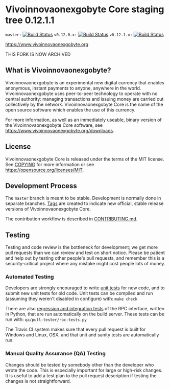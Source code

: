 Vivoinnovaonexgobyte Core staging tree 0.12.1.1
===============================

`master:` [![Build Status](https://travis-ci.org/vivoinnovaonexgobytepay/vivoinnovaonexgobyte.svg?branch=master)](https://travis-ci.org/vivoinnovaonexgobytepay/vivoinnovaonexgobyte) `v0.12.0.x:` [![Build Status](https://travis-ci.org/vivoinnovaonexgobytepay/vivoinnovaonexgobyte.svg?branch=v0.12.0.x)](https://travis-ci.org/vivoinnovaonexgobytepay/vivoinnovaonexgobyte/branches) `v0.12.1.x:` [![Build Status](https://travis-ci.org/vivoinnovaonexgobytepay/vivoinnovaonexgobyte.svg?branch=v0.12.1.x)](https://travis-ci.org/vivoinnovaonexgobytepay/vivoinnovaonexgobyte/branches)

https://www.vivoinnovaonexgobyte.org

THIS FORK IS NOW ARCHIVED

What is Vivoinnovaonexgobyte?
----------------

Vivoinnovaonexgobyte is an experimental new digital currency that enables anonymous, instant
payments to anyone, anywhere in the world. Vivoinnovaonexgobyte uses peer-to-peer technology
to operate with no central authority: managing transactions and issuing money
are carried out collectively by the network. Vivoinnovaonexgobyte Core is the name of the open
source software which enables the use of this currency.

For more information, as well as an immediately useable, binary version of
the Vivoinnovaonexgobyte Core software, see https://www.vivoinnovaonexgobyte.org/downloads.


License
-------

Vivoinnovaonexgobyte Core is released under the terms of the MIT license. See [COPYING](COPYING) for more
information or see https://opensource.org/licenses/MIT.

Development Process
-------------------

The `master` branch is meant to be stable. Development is normally done in separate branches.
[Tags](https://github.com/vivoinnovaonexgobytepay/vivoinnovaonexgobyte/tags) are created to indicate new official,
stable release versions of Vivoinnovaonexgobyte Core.

The contribution workflow is described in [CONTRIBUTING.md](CONTRIBUTING.md).

Testing
-------

Testing and code review is the bottleneck for development; we get more pull
requests than we can review and test on short notice. Please be patient and help out by testing
other people's pull requests, and remember this is a security-critical project where any mistake might cost people
lots of money.

### Automated Testing

Developers are strongly encouraged to write [unit tests](/doc/unit-tests.md) for new code, and to
submit new unit tests for old code. Unit tests can be compiled and run
(assuming they weren't disabled in configure) with: `make check`

There are also [regression and integration tests](/qa) of the RPC interface, written
in Python, that are run automatically on the build server.
These tests can be run with: `qa/pull-tester/rpc-tests.py`

The Travis CI system makes sure that every pull request is built for Windows
and Linux, OSX, and that unit and sanity tests are automatically run.

### Manual Quality Assurance (QA) Testing

Changes should be tested by somebody other than the developer who wrote the
code. This is especially important for large or high-risk changes. It is useful
to add a test plan to the pull request description if testing the changes is
not straightforward.
